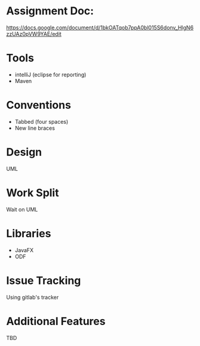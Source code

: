 # Assignment Doc: 
https://docs.google.com/document/d/1bkOATqob7ppA0bl015S6donv_HlgN6zzUAz0pVW9YAE/edit

# Tools
 - intelliJ (eclipse for reporting)
 - Maven

# Conventions
  - Tabbed (four spaces)
  - New line braces

# Design
 UML

# Work Split
Wait on UML

# Libraries
 - JavaFX
 - ODF

# Issue Tracking
Using gitlab's tracker

# Additional Features
 TBD